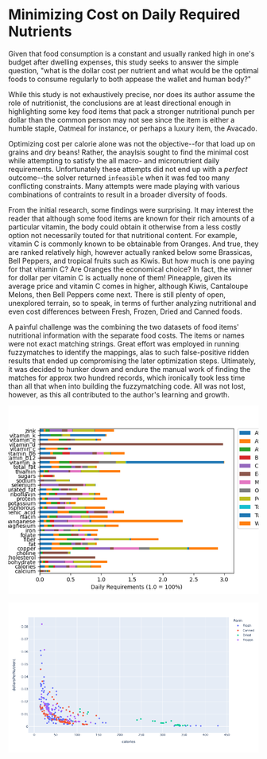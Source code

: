 # Minimizing Cost on Daily Required Nutrients

Given that food consumption is a constant and usually ranked high in one's budget after dwelling expenses, this study seeks to answer the simple question, "what is the dollar cost per nutrient and what would be the optimal foods to consume regularly to both appease the wallet and human body?"

While this study is not exhaustively precise, nor does its author assume the role of nutritionist, the conclusions are at least directional enough in highlighting some key food items that pack a stronger nutritional punch per dollar than the common person may not see since the item is either a humble staple, Oatmeal for instance, or perhaps a luxury item, the Avacado.

Optimizing cost per calorie alone was not the objective--for that load up on grains and dry beans! Rather, the anaylsis sought to find the minimal cost while attempting to satisfy the all macro- and micronutrient daily requirements. Unfortunately these attempts did not end up with a *perfect* outcome--the solver returned `infeasible` when it was fed too many conflicting constraints. Many attempts were made playing with various combinations of contraints to result in a broader diversity of foods.

From the initial research, some findings were surprising. It may interest the reader that although some food items are known for their rich amounts of a particular vitamin, the body could obtain it otherwise from a less costly option not necessarily touted for that nutritional content. For example, vitamin C is commonly known to be obtainable from Oranges. And true, they are ranked relatively high, however actually ranked below some Brassicas, Bell Peppers, and tropical fruits such as Kiwis. But how much is one paying for that vitamin C? Are Oranges the economical choice? In fact, the winner for dollar per vitamin C is actually none of them! Pineapple, given its average price and vitamin C comes in higher, although Kiwis, Cantaloupe Melons, then Bell Peppers come next. There is still plenty of open, unexplored terrain, so to speak, in terms of further analyzing nutritional and even cost differences between Fresh, Frozen, Dried and Canned foods.

A painful challenge was the combining the two datasets of food items' nutritional information with the separate food costs. The items or names were not exact matching strings. Great effort was employed in running fuzzymatches to identify the mappings, alas to such false-positive ridden results that ended up compromising the later optimization steps. Ultimately, it was decided to hunker down and endure the manual work of finding the matches for approx two hundred records, which ironically took less time than all that when into building the fuzzymatching code. All was not lost, however, as this all contributed to the author's learning and growth.

![final results](/optimized_results.png)

![example of nutritional nominal amount vs. cost](/calories_scatter.png)